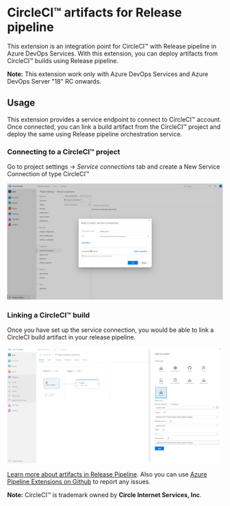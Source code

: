 # CircleCI&trade; artifacts for Release pipeline

This extension is an integration point for CircleCI&trade; with Release pipeline in Azure DevOps Services. With this extension, you can deploy artifacts from CircleCI&trade; builds using Release pipeline. 

**Note:** This extension work only with Azure DevOps Services and Azure DevOps Server "18" RC onwards.

## Usage
This extension provides a service endpoint to connect to CircleCI&trade; account. Once connected, you can link a build artifact from the CircleCI&trade; project and deploy the same using Release pipeline orchestration service.

### Connecting to a CircleCI&trade; project
Go to project settings -> *Service connections* tab and create a New Service Connection of type CircleCI&trade;

![Creating a CircleCI&trade; service connection](images/Add_CircleCI_Connection.png)


### Linking a CircleCI&trade; build
Once you have set up the service connection, you would be able to link a CircleCI build artifact in your release pipeline.

![Linking CircleCI&trade; artifact](images/Add_CircleCI_Artifact.png)

[Learn more about artifacts in Release Pipeline](https://msdn.microsoft.com/library/vs/alm/release/author-release-definition/understanding-artifacts). Also you can use [Azure Pipeline Extensions on Github](https://github.com/Microsoft/azure-pipelines-extensions/issues) to report any issues.

**Note:** CircleCI&trade; is trademark owned by **Circle Internet Services, Inc**.

